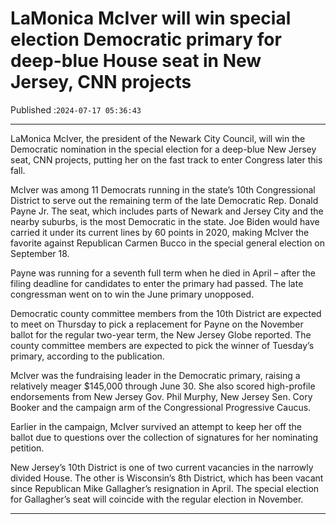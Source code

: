 # LaMonica McIver will win special election Democratic primary for deep-blue House seat in New Jersey, CNN projects

Published :`2024-07-17 05:36:43`

---

LaMonica McIver, the president of the Newark City Council, will win the Democratic nomination in the special election for a deep-blue New Jersey seat, CNN projects, putting her on the fast track to enter Congress later this fall.

McIver was among 11 Democrats running in the state’s 10th Congressional District to serve out the remaining term of the late Democratic Rep. Donald Payne Jr. The seat, which includes parts of Newark and Jersey City and the nearby suburbs, is the most Democratic in the state. Joe Biden would have carried it under its current lines by 60 points in 2020, making McIver the favorite against Republican Carmen Bucco in the special general election on September 18.

Payne was running for a seventh full term when he died in April – after the filing deadline for candidates to enter the primary had passed. The late congressman went on to win the June primary unopposed.

Democratic county committee members from the 10th District are expected to meet on Thursday to pick a replacement for Payne on the November ballot for the regular two-year term, the New Jersey Globe reported. The county committee members are expected to pick the winner of Tuesday’s primary, according to the publication.

McIver was the fundraising leader in the Democratic primary, raising a relatively meager $145,000 through June 30. She also scored high-profile endorsements from New Jersey Gov. Phil Murphy, New Jersey Sen. Cory Booker and the campaign arm of the Congressional Progressive Caucus.

Earlier in the campaign, McIver survived an attempt to keep her off the ballot due to questions over the collection of signatures for her nominating petition.

New Jersey’s 10th District is one of two current vacancies in the narrowly divided House. The other is Wisconsin’s 8th District, which has been vacant since Republican Mike Gallagher’s resignation in April. The special election for Gallagher’s seat will coincide with the regular election in November.

---

